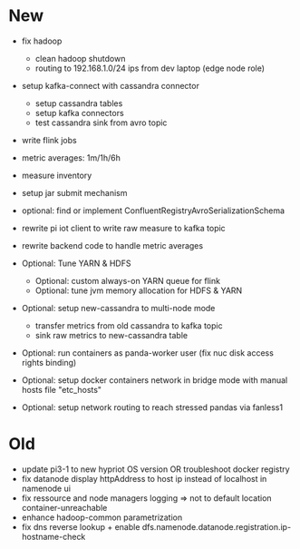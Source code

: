 # New
- fix hadoop
    - clean hadoop shutdown
    - routing to 192.168.1.0/24 ips from dev laptop (edge node role)
    
- setup kafka-connect with cassandra connector
    - setup cassandra tables
    - setup kafka connectors
    - test cassandra sink from avro topic
- write flink jobs
 - metric averages: 1m/1h/6h
 - measure inventory
 - setup jar submit mechanism
 - optional: find or implement ConfluentRegistryAvroSerializationSchema
- rewrite pi iot client to write raw measure to kafka topic
- rewrite backend code to handle metric averages


- Optional: Tune YARN & HDFS
    - Optional: custom always-on YARN queue for flink
    - Optional: tune jvm memory allocation for HDFS & YARN
- Optional: setup new-cassandra to multi-node mode
    - transfer metrics from old cassandra to kafka topic
    - sink raw metrics to new-cassandra table
- Optional: run containers as panda-worker user (fix nuc disk access rights binding)
- Optional: setup docker containers network in bridge mode with manual hosts file "etc_hosts"
- Optional: setup network routing to reach stressed pandas via fanless1

# Old
- update pi3-1 to new hypriot OS version OR troubleshoot docker registry
- fix datanode display httpAddress to host ip instead of localhost in namenode ui
- fix ressource and node managers logging => not to default location container-unreachable
- enhance hadoop-common parametrization
- fix dns reverse lookup + enable dfs.namenode.datanode.registration.ip-hostname-check
